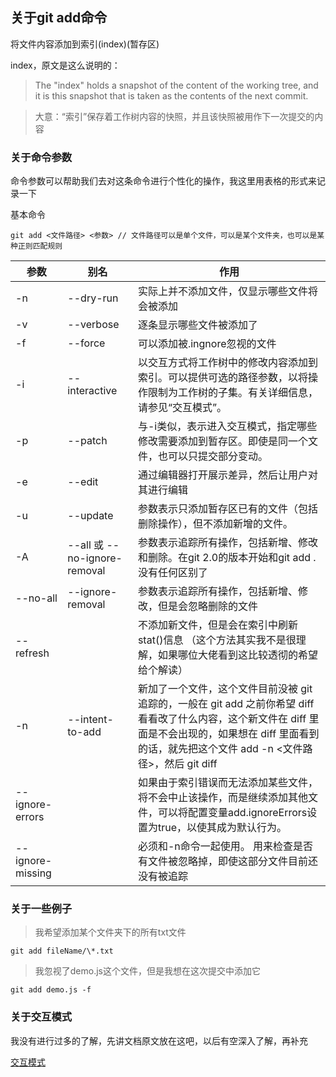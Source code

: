 ## 关于git add命令

将文件内容添加到索引(index)(暂存区)

index，原文是这么说明的：<br>
>The "index" holds a snapshot of the content of the working tree, and it is this snapshot that is taken as the contents of the next commit.<br>

>大意：“索引”保存着工作树内容的快照，并且该快照被用作下一次提交的内容

### 关于命令参数

命令参数可以帮助我们去对这条命令进行个性化的操作，我这里用表格的形式来记录一下

基本命令 

```
git add <文件路径> <参数> // 文件路径可以是单个文件，可以是某个文件夹，也可以是某种正则匹配规则
```

参数 | 别名 | 作用
----|------|----
-n  | --dry-run | 实际上并不添加文件，仅显示哪些文件将会被添加
-v | --verbose  | 逐条显示哪些文件被添加了
-f | --force | 可以添加被.ingnore忽视的文件
-i | --interactive  | 以交互方式将工作树中的修改内容添加到索引。可以提供可选的路径参数，以将操作限制为工作树的子集。有关详细信息，请参见“交互模式”。
-p | --patch  | 与-i类似，表示进入交互模式，指定哪些修改需要添加到暂存区。即使是同一个文件，也可以只提交部分变动。
-e | --edit  | 通过编辑器打开展示差异，然后让用户对其进行编辑
-u | --update  | 参数表示只添加暂存区已有的文件（包括删除操作），但不添加新增的文件。
-A | --all 或 --no-ignore-removal  | 参数表示追踪所有操作，包括新增、修改和删除。在git 2.0的版本开始和git add .没有任何区别了
--no-all | --ignore-removal  | 参数表示追踪所有操作，包括新增、修改，但是会忽略删除的文件
--refresh |   | 不添加新文件，但是会在索引中刷新stat()信息 （这个方法其实我不是很理解，如果哪位大佬看到这比较透彻的希望给个解读）
-n | --intent-to-add  | 新加了一个文件，这个文件目前没被 git 追踪的，一般在 git add 之前你希望 diff 看看改了什么内容，这个新文件在 diff 里面是不会出现的，如果想在 diff 里面看到的话，就先把这个文件 add -n <文件路径>，然后 git diff
--ignore-errors | | 如果由于索引错误而无法添加某些文件，将不会中止该操作，而是继续添加其他文件，可以将配置变量add.ignoreErrors设置为true，以使其成为默认行为。
--ignore-missing | | 必须和-n命令一起使用。 用来检查是否有文件被忽略掉，即使这部分文件目前还没有被追踪

### 关于一些例子

> 我希望添加某个文件夹下的所有txt文件

```
git add fileName/\*.txt
```

> 我忽视了demo.js这个文件，但是我想在这次提交中添加它

```
git add demo.js -f
```

### 关于交互模式

我没有进行过多的了解，先讲文档原文放在这吧，以后有空深入了解，再补充

[交互模式](https://git-scm.com/docs/git-add)






